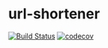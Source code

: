 # url-shortener

[![Build Status](https://travis-ci.org/nip10/url-shortener.svg?branch=master)](https://travis-ci.org/nip10/url-shortener)
[![codecov](https://codecov.io/gh/nip10/url-shortener/branch/master/graph/badge.svg)](https://codecov.io/gh/nip10/url-shortener)